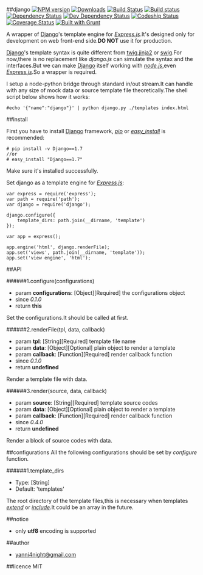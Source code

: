 ##django
[![NPM version][npm-image]][npm-url] [![Downloads][downloads-image]][npm-url] [![Build Status][travis-image]][travis-url] [![Build status][appveyor-image]][appveyor-url] [![Dependency Status][david-dm-image]][david-dm-url] [![Dev Dependency Status][david-dm-dev-image]][david-dm-url] [![Codeship Status][codeship-image]][codeship-url] [![Coverage Status][coveralls-image]][coveralls-url] [![Built with Grunt][grunt-image]][grunt-url]

A wrapper of [Django][django-url]'s template engine for _[Express.js][express-url]_.It's designed only for development on web front-end side.**DO NOT** use it for production.


[Django][django-url]'s template syntax is quite different from [twig](http://twig.sensiolabs.org/),[jinja2](http://jinja.pocoo.org/) or [swig](http://paularmstrong.github.io/swig/).For now,there is no replacement like _django.js_ can simulate the syntax and the interfaces.But we can make [Django][django-url] itself working with _[node.js](http://nodejs.org/)_,even _[Express.js][express-url]_.So a wrapper is required.

I setup a node-python bridge through standard in/out stream.It can handle with any size of mock data or source template file theoretically.The shell script below shows how it works:

    
    #echo '{"name":"django"}' | python django.py ./templates index.html

##install

First you have to install [Django][django-url] framework, _[pip][pip-url]_ or _[easy\_install][easyinstall-url]_ is recommended:

    
    # pip install -v Django==1.7
    //or
    # easy_install "Django==1.7"


Make sure it's installed successfully.

Set django as a template engine for _[Express.js][express-url]_:

    
    var express = require('express');
    var path = require('path');
    var django = require('django');
    
    django.configure({
        template_dirs: path.join(__dirname, 'template')
    });

    var app = express();

    app.engine('html', django.renderFile);
    app.set('views', path.join(__dirname, 'template'));
    app.set('view engine', 'html');

##API

######1.configure(configurations)
 - param **configurations**: \[Object\]\[Required\] the configurations object
 - since _0.1.0_
 - return **this**

Set the configurations.It should be called at first.

######2.renderFile(tpl, data, callback)
 - param **tpl**: \[String\]\[Required\] template file name
 - param **data**: \[Object\]\[Optional\] plain object to render a template
 - param **callback**: \[Function\]\[Required\] render callback function
 - since _0.1.0_
 - return **undefined**

Render a template file with data.

######3.render(source, data, callback)
 - param **source**: \[String\]\[Required\] template source codes
 - param **data**: \[Object\]\[Optional\] plain object to render a template
 - param **callback**: \[Function\]\[Required\] render callback function
 - since _0.4.0_
 - return **undefined**

Render a block of source codes with data.

##configurations
All the following configurations should be set by _configure_ function.

######1.template_dirs
 - Type: \[String\]
 - Default: 'templates'

The root directory of the template files,this is necessary when templates _[extend](https://docs.djangoproject.com/en/1.7/ref/templates/builtins/#extends)_ or _[include](https://docs.djangoproject.com/en/1.7/ref/templates/builtins/#include)_.It could be an array in the future.

##notice

 - only **utf8** encoding is supported

##author
 - <yanni4night@gmail.com>

##licence
 MIT

[pip-url]:https://pypi.python.org/pypi/pip
[easyinstall-url]:https://pythonhosted.org/setuptools/easy_install.html

[django-url]:https://djangoproject.com/
[express-url]:http://expressjs.jser.us/

[downloads-image]: http://img.shields.io/npm/dm/django.svg
[npm-url]: https://npmjs.org/package/django
[npm-image]: http://img.shields.io/npm/v/django.svg

[travis-url]: https://travis-ci.org/yanni4night/django
[travis-image]: http://img.shields.io/travis/yanni4night/django.svg

[appveyor-image]:https://ci.appveyor.com/api/projects/status/bsu9w9ar8pboc2nj?svg=true
[appveyor-url]:https://ci.appveyor.com/project/yanni4night/django

[grunt-url]:http://gruntjs.com/
[grunt-image]: http://img.shields.io/badge/BUILT%20WITH-GRUNT-yellow.svg

[david-dm-url]:https://david-dm.org/yanni4night/django
[david-dm-image]:https://david-dm.org/yanni4night/django.svg
[david-dm-dev-image]:https://david-dm.org/yanni4night/django/dev-status.svg

[codeship-image]:https://codeship.com/projects/79da7240-5481-0132-ea32-42ab35009c21/status
[codeship-url]:https://codeship.com/projects/49203

[coveralls-image]:https://coveralls.io/repos/yanni4night/django/badge.png?branch=master
[coveralls-url]:https://coveralls.io/r/yanni4night/django?branch=master